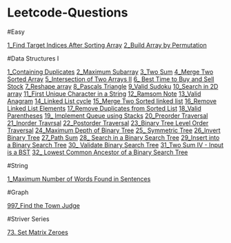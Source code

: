 # Leetcode-Questions
#Easy

[1_Find Target Indices After Sorting Array](https://leetcode.com/problems/find-target-indices-after-sorting-array/)
[2_Build Array by Permutation](https://leetcode.com/problems/build-array-from-permutation/)

#Data Structures I

[1_Containing Duplicates](https://leetcode.com/problems/contains-duplicate/)
[2_Maximum Subarray](https://leetcode.com/problems/maximum-subarray/)
[3_Two Sum](https://leetcode.com/problems/two-sum/)
[4_Merge Two Sorted Array](https://leetcode.com/problems/merge-sorted-array/)
[5_Intersection of Two Arrays II](https://leetcode.com/problems/intersection-of-two-arrays-ii/)
[6_ Best Time to Buy and Sell Stock](https://leetcode.com/problems/best-time-to-buy-and-sell-stock/)
[7_Reshape array](https://leetcode.com/problems/reshape-the-matrix/)
[8_Pascals Triangle](https://leetcode.com/problems/pascals-triangle/)
[9_Valid Sudoku](https://leetcode.com/problems/valid-sudoku/)
[10_Search in 2D array](https://leetcode.com/problems/search-a-2d-matrix/)
[11_First Unique Character in a String](https://leetcode.com/problems/first-unique-character-in-a-string/)
[12_Ramsom Note](https://leetcode.com/problems/ransom-note/)
[13_Valid Anagram](https://leetcode.com/problems/valid-anagram/)
[14_Linked List cycle](https://leetcode.com/problems/linked-list-cycle/)
[15_Merge Two Sorted linked list](https://leetcode.com/problems/merge-two-sorted-lists/)
[16_Remove Linked List Elements](https://leetcode.com/problems/remove-linked-list-elements/)
[17_Remove Duplicates from Sorted List](https://leetcode.com/problems/remove-duplicates-from-sorted-list/)
[18_Valid Parentheses](https://leetcode.com/problems/valid-parentheses/)
[19_ Implement Queue using Stacks](https://leetcode.com/problems/implement-queue-using-stacks/)
[20_Preorder Traversal](https://leetcode.com/problems/binary-tree-preorder-traversal/)
[21_Inorder Travrsal](https://leetcode.com/problems/binary-tree-inorder-traversal/)
[22_Postorder Traversal](https://leetcode.com/problems/binary-tree-postorder-traversal/)
[23_Binary Tree Level Order Traversal](https://leetcode.com/problems/binary-tree-level-order-traversal/)
[24_Maximum Depth of Binary Tree](https://leetcode.com/problems/maximum-depth-of-binary-tree/)
[25_ Symmetric Tree](https://leetcode.com/problems/symmetric-tree/)
[26_Invert Binary Tree](https://leetcode.com/problems/invert-binary-tree/)
[27_Path Sum](https://leetcode.com/problems/path-sum/)
[28_ Search in a Binary Search Tree](https://leetcode.com/problems/search-in-a-binary-search-tree/)
[29_Insert into a Binary Search Tree](https://leetcode.com/problems/insert-into-a-binary-search-tree/)
[30_ Validate Binary Search Tree](https://leetcode.com/problems/validate-binary-search-tree/)
[31_Two Sum IV - Input is a BST](https://leetcode.com/problems/two-sum-iv-input-is-a-bst/)
[32_ Lowest Common Ancestor of a Binary Search Tree](https://leetcode.com/problems/lowest-common-ancestor-of-a-binary-search-tree/)

#String

[1_Maximum Number of Words Found in Sentences](https://leetcode.com/problems/maximum-number-of-words-found-in-sentences/)


#Graph

[997_Find the Town Judge](https://leetcode.com/problems/find-the-town-judge/)


#Striver Series

[73. Set Matrix Zeroes](https://leetcode.com/problems/set-matrix-zeroes/)

